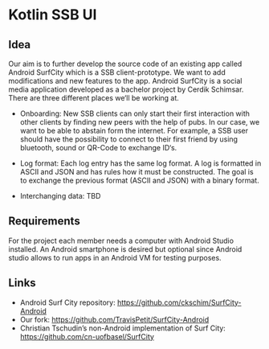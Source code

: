 # Kotlin SSB UI

## Idea
Our aim is to further develop the source code of an existing app called Android SurfCity which is a SSB client-prototype. We want to add modifications and new features to the app.
Android SurfCity is a social media application developed as a bachelor project by Cerdik Schimsar.
There are three different places we‘ll be working at.

* Onboarding: New SSB clients can only start their first interaction with other clients by finding new peers with the help of pubs. In our case, we want to be able to abstain form the internet.
For example, a SSB user should have the possibility to connect to their first friend by using bluetooth, sound or QR-Code to exchange ID‘s.


* Log format: Each log entry has the same log format. A log is formatted in ASCII and JSON and has rules how it must be constructed. The goal is to exchange the previous format (ASCII and JSON) with a binary format.


* Interchanging data: TBD


## Requirements
For the project each member needs a computer with Android Studio installed. An Android smartphone is desired but optional since Android studio allows to run apps in an Android VM for testing purposes.

## Links
* Android Surf City repository: https://github.com/ckschim/SurfCity-Android
* Our fork: https://github.com/TravisPetit/SurfCity-Android
* Christian Tschudin’s non-Android implementation of Surf City: https://github.com/cn-uofbasel/SurfCity
